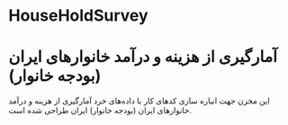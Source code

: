# HouseHoldSurvey
# آمارگیری از هزینه و درآمد خانوارهای ایران (بودجه خانوار)‫
این مخزن جهت انباره سازی کدهای کار با داده‌های خرد آمارگیری از هزینه و درآمد خانوارهای ایران (بودجه خانوار) ایران طراحی شده است.‫

